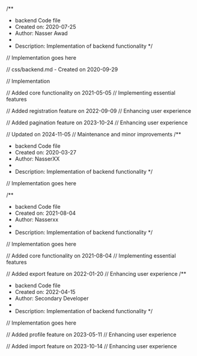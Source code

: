 /**
 * backend Code file
 * Created on: 2020-07-25
 * Author: Nasser Awad
 *
 * Description: Implementation of backend functionality
 */
 
// Implementation goes here

// css/backend.md - Created on 2020-09-29

// Implementation

// Added core functionality on 2021-05-05
// Implementing essential features

// Added registration feature on 2022-09-09
// Enhancing user experience

// Added pagination feature on 2023-10-24
// Enhancing user experience

// Updated on 2024-11-05
// Maintenance and minor improvements
/**
 * backend Code file
 * Created on: 2020-03-27
 * Author: NasserXX
 *
 * Description: Implementation of backend functionality
 */
 
// Implementation goes here

/**
 * backend Code file
 * Created on: 2021-08-04
 * Author: Nasserxx
 *
 * Description: Implementation of backend functionality
 */
 
// Implementation goes here


// Added core functionality on 2021-08-04
// Implementing essential features

// Added export feature on 2022-01-20
// Enhancing user experience
/**
 * backend Code file
 * Created on: 2022-04-15
 * Author: Secondary Developer
 *
 * Description: Implementation of backend functionality
 */
 
// Implementation goes here


// Added profile feature on 2023-05-11
// Enhancing user experience

// Added import feature on 2023-10-14
// Enhancing user experience
